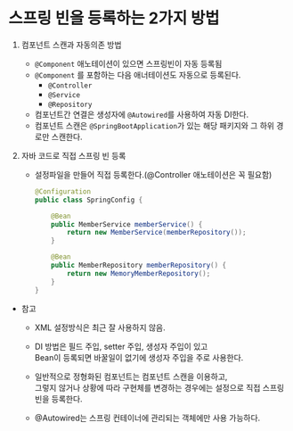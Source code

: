 스프링 빈을 등록하는 2가지 방법
==========================
1. 컴포넌트 스캔과 자동의존 방법    
    * `@Component` 애노테이션이 있으면 스프링빈이 자동 등록됨
    * `@Component` 를 포함하는 다음 애너테이션도 자동으로 등록된다.
        * `@Controller`
        * `@Service`
        * `@Repository`
    * 컴포넌트간 연결은 생성자에 `@Autowired`를 사용하여 자동 DI한다.
    * 컴포넌트 스캔은 `@SpringBootApplication`가 있는 해당 패키지와 그 하위 경로만 스캔한다.
   
2. 자바 코드로 직접 스프링 빈 등록
    * 설정파일을 만들어 직접 등록한다.(@Controller 애노테이션은 꼭 필요함)
        ```java
        @Configuration
        public class SpringConfig {
       
            @Bean
            public MemberService memberService() {
                return new MemberService(memberRepository());
            }
    
            @Bean
            public MemberRepository memberRepository() {
                return new MemoryMemberRepository();
            }
        }
        ```
   
* 참고
   * XML 설정방식은 최근 잘 사용하지 않음.
   * DI 방법은 필드 주입, setter 주입, 생성자 주입이 있고  
     Bean이 등록되면 바꿀일이 없기에 생성자 주입을 주로 사용한다.
     
   * 일반적으로 정형화된 컴포넌트는 컴포넌트 스캔을 이용하고,  
      그렇지 않거나 상황에 따라 구현체를 변경하는 경우에는 설정으로 직접 스프링 빈을 등록한다.
     
   * @Autowired는 스프링 컨테이너에 관리되는 객체에만 사용 가능하다.